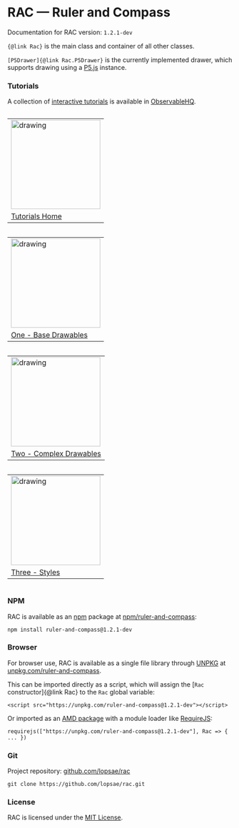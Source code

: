 # RAC — Ruler and Compass

Documentation for RAC version: `1.2.1-dev`

`{@link Rac}` is the main class and container of all other classes.

`[P5Drawer]{@link Rac.P5Drawer}` is the currently implemented drawer, which supports drawing using a [P5.js](https://p5js.org/) instance.



### Tutorials

A collection of [interactive tutorials](https://observablehq.com/@lopsae/rac-tutorial-home?collection=@lopsae/rac-tutorials) is available in [ObservableHQ](https://observablehq.com/).

  <table style="display:inline-block">
    <tr>
      <td>
        <a href="https://observablehq.com/@lopsae/rac-tutorial-home?collection=@lopsae/rac-tutorials">
        <img src="https://static.observableusercontent.com/thumbnail/9802bd7d18cde48702d17122d317377618b6ec774200f56bbe10e0d2958ed8a3.jpg" alt="drawing" width="200"/>
        </a>
      </td>
    </tr>
    <tr>
      <td>
        <span><a href="https://observablehq.com/@lopsae/rac-tutorial-home?collection=@lopsae/rac-tutorials">
        Tutorials Home
        </a></span>
      </td>
    </tr>
  </table>

<table style="display:inline-block">
  <tr>
    <td>
      <a href="https://observablehq.com/@lopsae/rac-tutorial-base-drawables?collection=@lopsae/rac-tutorials">
      <img src="https://static.observableusercontent.com/thumbnail/1602ac3ccd7fe186b4467ad1c21c85a4e334b89be40e5bd43d51c298069e1146.jpg" alt="drawing" width="200"/>
      </a
    </td>
  </tr>
  <tr>
    <td>
      <span><a href="https://observablehq.com/@lopsae/rac-tutorial-base-drawables?collection=@lopsae/rac-tutorials">
      One - Base Drawables
      </a></span>
    </td>
  </tr>
</table>

<table style="display:inline-block">
  <tr>
    <td>
      <a href="https://observablehq.com/@lopsae/rac-tutorial-complex-drawables?collection=@lopsae/rac-tutorials">
      <img src="https://static.observableusercontent.com/thumbnail/9e00d8b24b88e7050b5442ea70b1db0b6bc2dc03ee7627e14599352e7de4a063.jpg" alt="drawing" width="200"/>
      </a>
    </td>
  </tr>
  <tr>
    <td>
      <span><a href="https://observablehq.com/@lopsae/rac-tutorial-complex-drawables?collection=@lopsae/rac-tutorials">
      Two - Complex Drawables
      </a></span>
    </td>
  </tr>
</table>

<table style="display:inline-block">
  <tr>
    <td>
      <a href="https://observablehq.com/@lopsae/rac-tutorial-styles?collection=@lopsae/rac-tutorials">
      <img src="https://static.observableusercontent.com/thumbnail/3d24088ee7c2725872eb76644de8bb787a610c7b27492121d60ce5e1cd551b28.jpg" alt="drawing" width="200"/>
      </a>
    </td>
  </tr>
  <tr>
    <td>
      <span><a href="https://observablehq.com/@lopsae/rac-tutorial-styles?collection=@lopsae/rac-tutorials">
      Three - Styles
      </a></span>
    </td>
  </tr>
</table>



### NPM

RAC is available as an [npm](https://www.npmjs.com/) package at [npm/ruler-and-compass](https://www.npmjs.com/package/ruler-and-compass):
```
npm install ruler-and-compass@1.2.1-dev
```



### Browser

For browser use, RAC is available as a single file library through [UNPKG](https://unpkg.com/) at [unpkg.com/ruler-and-compass](https://unpkg.com/ruler-and-compass).

This can be imported directly as a script, which will assign the [`Rac` constructor]{@link Rac} to the `Rac` global variable:
```
<script src="https://unpkg.com/ruler-and-compass@1.2.1-dev"></script>
```

Or imported as an [AMD package](https://github.com/amdjs/amdjs-api/blob/master/AMD.md) with a module loader like [RequireJS](https://requirejs.org/):
```
requirejs(["https://unpkg.com/ruler-and-compass@1.2.1-dev"], Rac => { ... })
```



### Git

Project repository: [github.com/lopsae/rac](https://github.com/lopsae/rac)
```
git clone https://github.com/lopsae/rac.git
```



### License

RAC is licensed under the [MIT License](https://github.com/lopsae/rac/blob/main/LICENSE).

